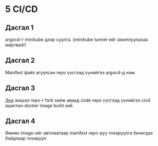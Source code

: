 # 5 CI/CD

## Дасгал 1

argocd-г minikube дээр суулга.
(minikube tunnel-ийг ажиллуулахаа мартваа!)

## Дасгал 2

Manifest файл агуулсан repo үүсгээд үүнийгээ argocd-д нэм.

## Дасгал 3

[Энэ](https://github.com/spring-projects/spring-boot)  жишээ repo-г fork хийж аваад code repo үүсгээд үүнийгээ cicd ашиглан docker image build хий.

## Дасгал 4

Өмнөх image-ийг автоматаар manifest repo-руу тохируулга бичигдэх байдлаар тохируул.
